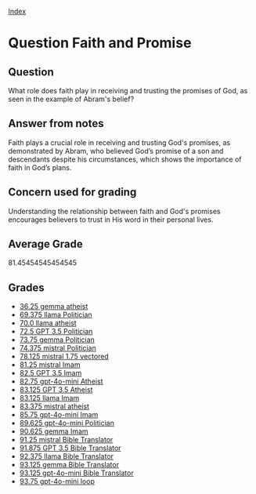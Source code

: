 
[Index](../../index.md)
# Question Faith and Promise
## Question
What role does faith play in receiving and trusting the promises of God, as seen in the example of Abram's belief?

## Answer from notes
Faith plays a crucial role in receiving and trusting God's promises, as demonstrated by Abram, who believed God’s promise of a son and descendants despite his circumstances, which shows the importance of faith in God’s plans.

## Concern used for grading
Understanding the relationship between faith and God's promises encourages believers to trust in His word in their personal lives.

## Average Grade
81.45454545454545

## Grades
 * [36.25 gemma atheist](../answers/gemma_atheist/Faith_and_Promise.md)
 * [69.375 llama Politician](../answers/llama_Politician/Faith_and_Promise.md)
 * [70.0 llama atheist](../answers/llama_atheist/Faith_and_Promise.md)
 * [72.5 GPT 3.5 Politician](../answers/GPT_3.5_Politician/Faith_and_Promise.md)
 * [73.75 gemma Politician](../answers/gemma_Politician/Faith_and_Promise.md)
 * [74.375 mistral Politician](../answers/mistral_Politician/Faith_and_Promise.md)
 * [78.125 mistral 1.75 vectored](../answers/mistral_1.75_vectored/Faith_and_Promise.md)
 * [81.25 mistral Imam](../answers/mistral_Imam/Faith_and_Promise.md)
 * [82.5 GPT 3.5 Imam](../answers/GPT_3.5_Imam/Faith_and_Promise.md)
 * [82.75 gpt-4o-mini Atheist](../answers/gpt-4o-mini_Atheist/Faith_and_Promise.md)
 * [83.125 GPT 3.5 Atheist](../answers/GPT_3.5_Atheist/Faith_and_Promise.md)
 * [83.125 llama Imam](../answers/llama_Imam/Faith_and_Promise.md)
 * [83.375 mistral atheist](../answers/mistral_atheist/Faith_and_Promise.md)
 * [85.75 gpt-4o-mini Imam](../answers/gpt-4o-mini_Imam/Faith_and_Promise.md)
 * [89.625 gpt-4o-mini Politician](../answers/gpt-4o-mini_Politician/Faith_and_Promise.md)
 * [90.625 gemma Imam](../answers/gemma_Imam/Faith_and_Promise.md)
 * [91.25 mistral Bible Translator](../answers/mistral_Bible_Translator/Faith_and_Promise.md)
 * [91.875 GPT 3.5 Bible Translator](../answers/GPT_3.5_Bible_Translator/Faith_and_Promise.md)
 * [92.375 llama Bible Translator](../answers/llama_Bible_Translator/Faith_and_Promise.md)
 * [93.125 gemma Bible Translator](../answers/gemma_Bible_Translator/Faith_and_Promise.md)
 * [93.125 gpt-4o-mini Bible Translator](../answers/gpt-4o-mini_Bible_Translator/Faith_and_Promise.md)
 * [93.75 gpt-4o-mini loop](../answers/gpt-4o-mini_loop/Faith_and_Promise.md)
